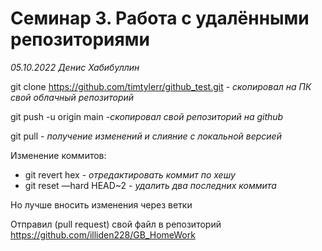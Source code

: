 # Семинар 3. Работа с удалёнными репозиториями

*05.10.2022 Денис Хабибуллин*

git clone https://github.com/timtylerr/github_test.git - *скопировал на ПК свой облачный репозиторий*

git push -u origin main -*скопировал свой репозиторий на github*

git pull - *получение изменений и слияние с локальной версией*

Изменение коммитов:

* git revert hex - *отредактировать коммит по хешу*
* git reset —hard HEAD~2 - *удалить два последних коммита*

Но лучше вносить изменения через ветки

Отправил (pull request) свой файл в репозиторий https://github.com/illiden228/GB_HomeWork